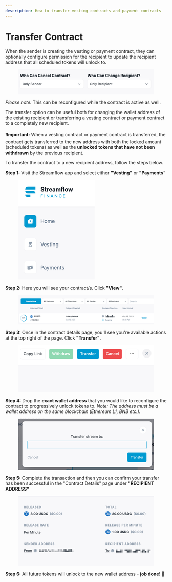 ```yaml
---
description: How to transfer vesting contracts and payment contracts
---
```


# Transfer Contract

When the sender is creating the vesting or payment contract, they can optionally configure permission for the recipient to update the recipient address that all scheduled tokens will unlock to.&#x20;

<figure><img src="../.gitbook/assets/image (31).png" alt=""><figcaption></figcaption></figure>

_Please note:_ This can be reconfigured while the contract is active as well. &#x20;

The transfer option can be useful both for changing the wallet address of the existing recipient or transferring a vesting contract or payment contract to a completely new recipient.\
\
:exclamation:**Important:** When a vesting contract or payment contract is transferred, the contract gets transferred to the new address with both the locked amount (scheduled tokens) as well as the **unlocked tokens that have not been withdrawn** by the previous recipient.

To transfer the contract to a new recipient address, follow the steps below.

**Step 1:** Visit the Streamflow app and select either **"Vesting"** or **"Payments"** &#x20;

<figure><img src="../.gitbook/assets/image (25).png" alt=""><figcaption></figcaption></figure>

**Step 2:** Here you will see your contract/s. Click **"View"**.

<figure><img src="../.gitbook/assets/image (32).png" alt=""><figcaption></figcaption></figure>

**Step 3:** Once in the contract details page, you'll see you're available actions at the top right of the page. Click **"Transfer"**.

<figure><img src="../.gitbook/assets/image (33).png" alt=""><figcaption></figcaption></figure>

**Step 4:** Drop the **exact wallet address** that you would like to reconfigure the contract to progressively unlock tokens to. _Note: The address must be a wallet address on the same blockchain (Ethereum L1, BNB etc.)._

<figure><img src="../.gitbook/assets/image (34).png" alt=""><figcaption></figcaption></figure>

**Step 5:** Complete the transaction and then you can confirm your transfer has been successful in the "Contract Details" page under **"RECIPIENT ADDRESS"**

<figure><img src="../.gitbook/assets/image (35).png" alt=""><figcaption></figcaption></figure>

**Step 6:** All future tokens will unlock to the new wallet address - **job done**! :tada:
